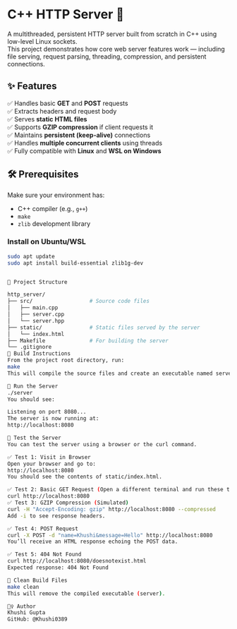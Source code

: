 # C++ HTTP Server 🚀

A multithreaded, persistent HTTP server built from scratch in C++ using low-level Linux sockets.  
This project demonstrates how core web server features work — including file serving, request parsing, threading, compression, and persistent connections.



## ✨ Features

 ✅ Handles basic **GET** and **POST** requests  
 ✅ Extracts headers and request body  
 ✅ Serves **static HTML files**  
 ✅ Supports **GZIP compression** if client requests it  
 ✅ Maintains **persistent (keep-alive)** connections  
 ✅ Handles **multiple concurrent clients** using threads  
 ✅ Fully compatible with **Linux** and **WSL on Windows**


## 🛠️ Prerequisites

Make sure your environment has:

- C++ compiler (e.g., `g++`)
- `make`
- `zlib` development library

### Install on Ubuntu/WSL

```bash
sudo apt update
sudo apt install build-essential zlib1g-dev


🧱 Project Structure

http_server/
├── src/                  # Source code files
│   ├── main.cpp
│   ├── server.cpp
│   └── server.hpp
├── static/               # Static files served by the server
│   └── index.html
├── Makefile              # For building the server
└── .gitignore
🧪 Build Instructions
From the project root directory, run:
make
This will compile the source files and create an executable named server.

🚀 Run the Server
./server
You should see:

Listening on port 8080...
The server is now running at:
http://localhost:8080

🧪 Test the Server
You can test the server using a browser or the curl command.

✅ Test 1: Visit in Browser
Open your browser and go to:
http://localhost:8080
You should see the contents of static/index.html.

✅ Test 2: Basic GET Request (Open a different terminal and run these tests by keeping the previous one running)
curl http://localhost:8080
✅ Test 3: GZIP Compression (Simulated)
curl -H "Accept-Encoding: gzip" http://localhost:8080 --compressed
Add -i to see response headers.

✅ Test 4: POST Request
curl -X POST -d "name=Khushi&message=Hello" http://localhost:8080
You’ll receive an HTML response echoing the POST data.

✅ Test 5: 404 Not Found
curl http://localhost:8080/doesnotexist.html
Expected response: 404 Not Found

🧹 Clean Build Files
make clean
This will remove the compiled executable (server).

🙋‍♀️ Author
Khushi Gupta
GitHub: @Khushi0389